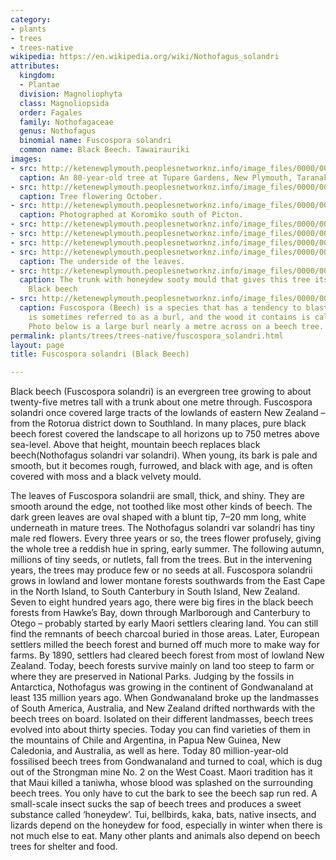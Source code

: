 ```yaml
---
category:
- plants
- trees
- trees-native
wikipedia: https://en.wikipedia.org/wiki/Nothofagus_solandri
attributes:
  kingdom:
  - Plantae
  division: Magnoliophyta
  class: Magnoliopsida
  order: Fagales
  family: Nothofagaceae
  genus: Nothofagus
  binomial name: Fuscospora solandri
  common name: Black Beech. Tawairauriki
images:
- src: http://ketenewplymouth.peoplesnetworknz.info/image_files/0000/0009/6243/Fuscospora_solandri._Black_beech-001._Black_beech-001.JPG
  caption: An 80-year-old tree at Tupare Gardens, New Plymouth, Taranaki.
- src: http://ketenewplymouth.peoplesnetworknz.info/image_files/0000/0009/6248/Fuscospora_solandri._Black_beech-002.JPG
  caption: Tree flowering October.
- src: http://ketenewplymouth.peoplesnetworknz.info/image_files/0000/0005/1364/Nothofagus_solandri_var_solandri.JPG
  caption: Photographed at Koromiko south of Picton.
- src: http://ketenewplymouth.peoplesnetworknz.info/image_files/0000/0005/1359/Nothofagus_solandri_var_solandri-008.JPG
- src: http://ketenewplymouth.peoplesnetworknz.info/image_files/0000/0005/1339/Nothofagus_solandri_var_solandri-001.JPG
- src: http://ketenewplymouth.peoplesnetworknz.info/image_files/0000/0005/1344/Nothofagus_solandri_var_solandri-002.JPG
- src: http://ketenewplymouth.peoplesnetworknz.info/image_files/0000/0005/1349/Nothofagus_solandri_var_solandri-005.JPG
  caption: The underside of the leaves.
- src: http://ketenewplymouth.peoplesnetworknz.info/image_files/0000/0005/1354/Nothofagus_solandri_var_solandri-007.JPG
  caption: The trunk with honeydew sooty mould that gives this tree its common name
    Black beech
- src: http://ketenewplymouth.peoplesnetworknz.info/image_files/0000/0001/8184/Large_burl_on_black_beech.JPG
  caption: Fuscospora (Beech) is a species that has a tendency to blastomania. This
    is sometimes referred to as a burl, and the wood it contains is called burl-wood.
    Photo below is a large burl nearly a metre across on a beech tree.
permalink: plants/trees/trees-native/fuscospora_solandri.html
layout: page
title: Fuscospora solandri (Black Beech)

---
```

Black beech (Fuscospora solandri) is an evergreen tree growing to about twenty-five metres tall with a trunk about one metre through. Fuscospora solandri once covered large tracts of the lowlands of eastern New Zealand – from the Rotorua district down to Southland. In many places, pure black beech forest covered the landscape to all horizons up to 750 metres above sea-level. Above that height, mountain beech replaces black beech(Nothofagus solandri var solandri). When young, its bark is pale and smooth, but it becomes rough, furrowed, and black with age, and is often covered with moss and a black velvety mould.

The leaves of Fuscospora solandrii are small, thick, and shiny. They are smooth around the edge, not toothed like most other kinds of beech. The dark green leaves are oval shaped with a blunt tip, 7–20 mm long, white underneath in mature trees. The Nothofagus solandri var solandri has tiny male red flowers. Every three years or so, the trees flower profusely, giving the whole tree a reddish hue in spring, early summer. The following autumn, millions of tiny seeds, or nutlets, fall from the trees. But in the intervening years, the trees may produce few or no seeds at all.
Fuscospora solandrii grows in lowland and lower montane forests southwards from the East Cape in the North Island, to South Canterbury in South Island, New Zealand.
Seven to eight hundred years ago, there were big fires in the black beech forests from Hawke’s Bay, down through Marlborough and Canterbury to Otego – probably started by early Maori settlers clearing land. You can still find the remnants of beech charcoal buried in those areas. Later, European settlers milled the beech forest and burned off much more to make way for farms. By 1890, settlers had cleared beech forest from most of lowland New Zealand. Today, beech forests survive mainly on land too steep to farm or where they are preserved in National Parks.
Judging by the fossils in Antarctica, Nothofagus was growing in the continent of Gondwanaland at least 135 million years ago. When Gondwanaland broke up the landmasses of South America, Australia, and New Zealand drifted northwards with the beech trees on board.
Isolated on their different landmasses, beech trees evolved into about thirty species. Today you can find varieties of them in the mountains of Chile and Argentina, in Papua New Guinea, New Caledonia, and Australia, as well as here. Today 80 million-year-old fossilised beech trees from Gondwanaland and turned to coal, which is dug out of the Strongman mine No. 2 on the West Coast.
Maori tradition has it that Maui killed a taniwha, whose blood was splashed on the surrounding beech trees. You only have to cut the bark to see the beech sap run red. A small-scale insect sucks the sap of beech trees and produces a sweet substance called ‘honeydew’. Tui, bellbirds, kaka, bats, native insects, and lizards depend on the honeydew for food, especially in winter when there is not much else to eat. Many other plants and animals also depend on beech trees for shelter and food.
